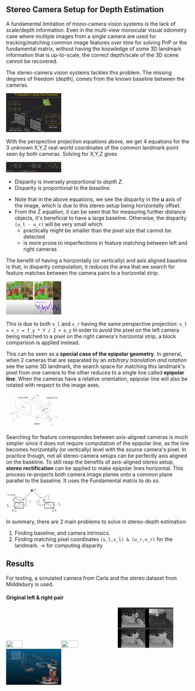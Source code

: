 ## Stereo Camera Setup for Depth Estimation
A fundamental limitation of mono-camera vision systems is the lack of scale/depth information. Even in the multi-view monocular visual odometry case where multiple images from a single camera are used for tracking/matching common image features over time for solving PnP or the fundamental matrix, without having the knowledge of some 3D landmark information that is up-to-scale, the correct depth/scale of the 3D scene cannot be recovered.

The stereo-camera vision systems tackles this problem. The missing degrees of freedom (depth), comes from the known baseline between the cameras.

<img src="https://raw.githubusercontent.com/goksanisil23/lazy_minimal_robotics/main/StereoDepth/resources/stereo_overview.png" width=30% height=50%>

With the perspective projection equations above, we get 4 equations for the 3 unknown X,Y,Z real-world coordinates of the common landmark point seen by both cameras. Solving for X,Y,Z gives

<img src="https://raw.githubusercontent.com/goksanisil23/lazy_minimal_robotics/main/StereoDepth/resources/x_y_z_from_stereo.png" width=30% height=50%>

- Disparity is inversely proportional to *depth Z*.
- Disparity is proportional to the *baseline*.

* Note that in the above equations, we see the disparity in the **u** axis of the image, which is due to this stereo setup being horizontally offset.
* From the Z equation, it can be seen that for measuring further distance objects, it's beneficial to have a large baseline. Otherwise, the disparity `(u_l - u_r)` will be very small which
    - practically might be smaller than the pixel size that cannot be detected
    - is more prone to imperfections in feature matching between left and right cameras

The benefit of having a horizontally (or vertically) and axis aligned baseline is that, in disparity computation, it reduces the area that we search for feature matches between the camera pairs to a horizontal strip.

<img src="https://raw.githubusercontent.com/goksanisil23/lazy_minimal_robotics/main/StereoDepth/resources/find_match_disparity.png" width=30% height=50%>

This is due to both `v_l` and `v_r` having the same perspective projection:  `v_l = v_r = f_y * Y / Z + o_y`
In order to avoid the pixel on the left camera being matched to a pixel on the right camera's horizontal strip, a block comparison is applied instead.

This can be seen as a **special case of the epipolar geometry**. In general, when 2 cameras that are separated by an *arbitrary translation and rotation* see the same 3D landmark, the search space for matching this landmark's pixel from one camera to the other reduces to a single line called **epipolar line**. When the cameras have a relative orientation, epipolar line will also be rotated with respect to the image axes. 

<img src="https://raw.githubusercontent.com/goksanisil23/lazy_minimal_robotics/main/StereoDepth/resources/epipolar_line.png" width=30% height=50%>

Searching for feature correspondes between axis-aligned cameras is much simpler since it does not require computation of the epipolar line, as the line becomes horizontally (or vertically) level with the source camera's pixel. In practice though, not all stereo-camera setups can be perfectly axis aligned on the baseline. To still reap the benefits of axis-aligned stereo setup, **stereo rectification** can be applied to make epipolar lines horizontal. This process re-projects both camera image planes onto a common plane parallel to the baseline. It uses the Fundamental matrix to do so.

<img src="https://raw.githubusercontent.com/goksanisil23/lazy_minimal_robotics/main/StereoDepth/resources/rectification_diagram.png" width=30% height=50%>

In summary, there are 2 main problems to solve in stereo-depth estimation:
1. Finding baseline, and camera intrinsics.
2. Finding matching pixel coordinates `(u_l,v_l) & (u_r,v_r)` for the landmark. -> for computing disparity

## Results
For testing, a simulated camera from Carla and the stereo dataset from Middlebury is used.

#### Original left & right pair
<img src="https://raw.githubusercontent.com/goksanisil23/lazy_minimal_robotics/main/StereoDepth/resources/middlebury_motorcycle_left.png" width=30% height=50%><img src="https://raw.githubusercontent.com/goksanisil23/lazy_minimal_robotics/main/StereoDepth/resources/middlebury_motorcycle_right.png" width=30% height=50%>
<img src="https://raw.githubusercontent.com/goksanisil23/lazy_minimal_robotics/main/StereoDepth/resources/motorcycle_result.png" width=30% height=50%>
<img src="https://raw.githubusercontent.com/goksanisil23/lazy_minimal_robotics/main/StereoDepth/resources/motorcycle_stereo_3d.png" width=30% height=50%>